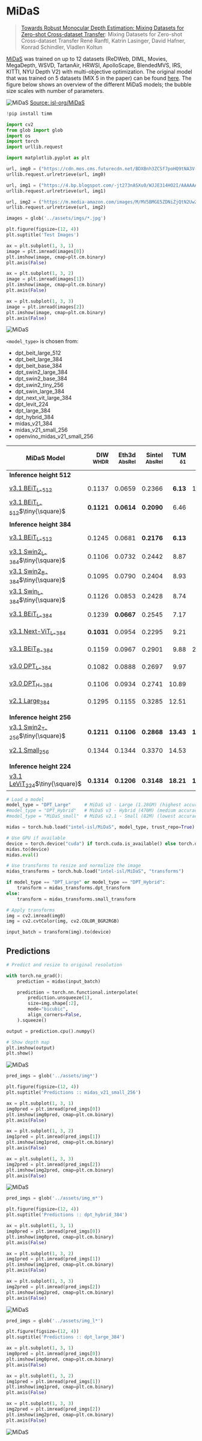 # MiDaS

> [Towards Robust Monocular Depth Estimation: Mixing Datasets for Zero-shot Cross-dataset Transfer](https://arxiv.org/abs/1907.01341v3): Mixing Datasets for Zero-shot Cross-dataset Transfer
René Ranftl, Katrin Lasinger, David Hafner, Konrad Schindler, Vladlen Koltun

[MiDaS](https://pytorch.org/hub/intelisl_midas_v2/) was trained on up to 12 datasets (ReDWeb, DIML, Movies, MegaDepth, WSVD, TartanAir, HRWSI, ApolloScape, BlendedMVS, IRS, KITTI, NYU Depth V2) with multi-objective optimization. The original model that was trained on 5 datasets (MIX 5 in the paper) can be found [here](https://github.com/isl-org/MiDaS/releases/tag/v2). The figure below shows an overview of the different MiDaS models; the bubble size scales with number of parameters.

![MiDaS](../assets/Improvement_vs_FPS.webp)
[Source: isl-org/MiDaS](https://github.com/isl-org/MiDaS#readme)


```python
!pip install timm
```


```python
import cv2
from glob import glob
import os
import torch
import urllib.request

import matplotlib.pyplot as plt
```


```python
url, img0 = ("https://cdn.mos.cms.futurecdn.net/BDXBnh3ZCSf7poHQ9tNA3V-1200-80.jpg", "../assets/imgs/rocinante.jpg")
urllib.request.urlretrieve(url, img0)
```


```python
url, img1 = ("https://4.bp.blogspot.com/-jt273nASXu0/WJJE314HO2I/AAAAAAABgn4/G51AvBYbrts6TMtlamYxB6AwXTL3sIyVQCLcB/s1600/the-expanse-season-2-image-1.jpg", "../assets/imgs/mcrn.jpg")
urllib.request.urlretrieve(url, img1)
```


```python
url, img2 = ("https://m.media-amazon.com/images/M/MV5BMGE5ZDNiZjQtN2UwZC00ZDczLWFkMzItMjg1NDllZDQ3OWQ4L2ltYWdlXkEyXkFqcGdeQXVyNTU4NjY5MzM@._V1_.jpg", "../assets/imgs/bar.jpg")
urllib.request.urlretrieve(url, img2)
```



```python
images = glob('../assets/imgs/*.jpg')
```


```python
plt.figure(figsize=(12, 4))
plt.suptitle('Test Images')

ax = plt.subplot(1, 3, 1)
image = plt.imread(images[0])
plt.imshow(image, cmap=plt.cm.binary)
plt.axis(False)

ax = plt.subplot(1, 3, 2)
image = plt.imread(images[1])
plt.imshow(image, cmap=plt.cm.binary)
plt.axis(False)

ax = plt.subplot(1, 3, 3)
image = plt.imread(images[2])
plt.imshow(image, cmap=plt.cm.binary)
plt.axis(False)
```
    
![MiDaS](../assets/output_7_1.webp)
    


`<model_type>` is chosen from:

* dpt_beit_large_512
* dpt_beit_large_384
* dpt_beit_base_384
* dpt_swin2_large_384
* dpt_swin2_base_384
* dpt_swin2_tiny_256
* dpt_swin_large_384
* dpt_next_vit_large_384
* dpt_levit_224
* dpt_large_384
* dpt_hybrid_384
* midas_v21_384
* midas_v21_small_256
* openvino_midas_v21_small_256

| MiDaS Model                                                                                                           | DIW </br><sup>WHDR</sup> | Eth3d </br><sup>AbsRel</sup> | Sintel </br><sup>AbsRel</sup> |   TUM </br><sup>δ1</sup> | KITTI </br><sup>δ1</sup> | NYUv2 </br><sup>δ1</sup> | $\color{green}{\textsf{Imp.}}$ </br><sup>%</sup> | Par.</br><sup>M</sup> | FPS</br><sup>&nbsp;</sup> |
|-----------------------------------------------------------------------------------------------------------------------|-------------------------:|-----------------------------:|------------------------------:|-------------------------:|-------------------------:|-------------------------:|-------------------------------------------------:|----------------------:|--------------------------:|
| **Inference height 512**                                                                                              |                          |                              |                               |                          |                          |                          |                                                  |                       |                           |
| [v3.1 BEiT<sub>L-512</sub>](https://github.com/isl-org/MiDaS/releases/download/v3_1/dpt_beit_large_512.pt)                                                                                     |                   0.1137 |                       0.0659 |                        0.2366 |                 **6.13** |                   11.56* |                **1.86*** |                     $\color{green}{\textsf{19}}$ |               **345** |                   **5.7** |
| [v3.1 BEiT<sub>L-512</sub>](https://github.com/isl-org/MiDaS/releases/download/v3_1/dpt_beit_large_512.pt)$\tiny{\square}$                                                                     |               **0.1121** |                   **0.0614** |                    **0.2090** |                     6.46 |                **5.00*** |                    1.90* |                     $\color{green}{\textsf{34}}$ |               **345** |                   **5.7** |
|                                                                                                                       |                          |                              |                               |                          |                          |                          |                                                  |                       |                           |
| **Inference height 384**                                                                                              |                          |                              |                               |                          |                          |                          |                                                  |                       |                           |
| [v3.1 BEiT<sub>L-512</sub>](https://github.com/isl-org/MiDaS/releases/download/v3_1/dpt_beit_large_512.pt)                                                                                     |                   0.1245 |                       0.0681 |                    **0.2176** |                 **6.13** |                    6.28* |                **2.16*** |                     $\color{green}{\textsf{28}}$ |                   345 |                        12 |
| [v3.1 Swin2<sub>L-384</sub>](https://github.com/isl-org/MiDaS/releases/download/v3_1/dpt_swin2_large_384.pt)$\tiny{\square}$                                                                    |                   0.1106 |                       0.0732 |                        0.2442 |                     8.87 |                **5.84*** |                    2.92* |                     $\color{green}{\textsf{22}}$ |                   213 |                        41 |
| [v3.1 Swin2<sub>B-384</sub>](https://github.com/isl-org/MiDaS/releases/download/v3_1/dpt_swin2_base_384.pt)$\tiny{\square}$                                                                    |                   0.1095 |                       0.0790 |                        0.2404 |                     8.93 |                    5.97* |                    3.28* |                     $\color{green}{\textsf{22}}$ |                   102 |                        39 |
| [v3.1 Swin<sub>L-384</sub>](https://github.com/isl-org/MiDaS/releases/download/v3_1/dpt_swin_large_384.pt)$\tiny{\square}$                                                                     |                   0.1126 |                       0.0853 |                        0.2428 |                     8.74 |                    6.60* |                    3.34* |                     $\color{green}{\textsf{17}}$ |                   213 |                        49 |
| [v3.1 BEiT<sub>L-384</sub>](https://github.com/isl-org/MiDaS/releases/download/v3_1/dpt_beit_large_384.pt)                                                                                     |                   0.1239 |                   **0.0667** |                        0.2545 |                     7.17 |                    9.84* |                    2.21* |                     $\color{green}{\textsf{17}}$ |                   344 |                        13 |
| [v3.1 Next-ViT<sub>L-384</sub>](https://github.com/isl-org/MiDaS/releases/download/v3_1/dpt_next_vit_large_384.pt)                                                                                 |               **0.1031** |                       0.0954 |                        0.2295 |                     9.21 |                    6.89* |                    3.47* |                     $\color{green}{\textsf{16}}$ |                **72** |                        30 |
| [v3.1 BEiT<sub>B-384</sub>](https://github.com/isl-org/MiDaS/releases/download/v3_1/dpt_beit_base_384.pt)                                                                                     |                   0.1159 |                       0.0967 |                        0.2901 |                     9.88 |                   26.60* |                    3.91* |                    $\color{green}{\textsf{-31}}$ |                   112 |                        31 |
| [v3.0 DPT<sub>L-384</sub>](https://github.com/isl-org/MiDaS/releases/download/v3/dpt_large_384.pt)        |                   0.1082 |                       0.0888 |                        0.2697 |                     9.97 |                     8.46 |                     8.32 |                      $\color{green}{\textsf{0}}$ |                   344 |                    **61** |
| [v3.0 DPT<sub>H-384</sub>](https://github.com/isl-org/MiDaS/releases/download/v3/dpt_hybrid_384.pt)       |                   0.1106 |                       0.0934 |                        0.2741 |                    10.89 |                    11.56 |                     8.69 |                    $\color{green}{\textsf{-10}}$ |                   123 |                        50 |
| [v2.1 Large<sub>384</sub>](https://github.com/isl-org/MiDaS/releases/download/v2_1/midas_v21_384.pt)       |                   0.1295 |                       0.1155 |                        0.3285 |                    12.51 |                    16.08 |                     8.71 |                    $\color{green}{\textsf{-32}}$ |                   105 |                        47 |
|                                                                                                                       |                          |                              |                               |                          |                          |                          |                                                  |                       |                           |
| **Inference height 256**                                                                                              |                          |                              |                               |                          |                          |                          |                                                  |                       |                           |
| [v3.1 Swin2<sub>T-256</sub>](https://github.com/isl-org/MiDaS/releases/download/v3_1/dpt_swin2_tiny_256.pt)$\tiny{\square}$                                                                    |               **0.1211** |                   **0.1106** |                    **0.2868** |                **13.43** |               **10.13*** |                **5.55*** |                    $\color{green}{\textsf{-11}}$ |                    42 |                        64 |
| [v2.1 Small<sub>256</sub>](https://github.com/isl-org/MiDaS/releases/download/v2_1/midas_v21_small_256.pt) |                   0.1344 |                       0.1344 |                        0.3370 |                    14.53 |                    29.27 |                    13.43 |                    $\color{green}{\textsf{-76}}$ |                **21** |                    **90** |
|                                                                                                                       |                          |                              |                               |                          |                          |                          |                                                  |                       |                           |
| **Inference height 224**                                                                                              |                          |                              |                               |                          |                          |                          |                                                  |                       |                           |
| [v3.1 LeViT<sub>224</sub>](https://github.com/isl-org/MiDaS/releases/download/v3_1/dpt_levit_224.pt)$\tiny{\square}$                                                                      |               **0.1314** |                   **0.1206** |                    **0.3148** |                **18.21** |               **15.27*** |                **8.64*** |                    $\color{green}{\textsf{-40}}$ |                **51** |                    **73** |



```python
# Load a model
model_type = "DPT_Large"     # MiDaS v3 - Large (1.28GM) (highest accuracy, slowest inference speed)
#model_type = "DPT_Hybrid"   # MiDaS v3 - Hybrid (470M) (medium accuracy, medium inference speed)
#model_type = "MiDaS_small"  # MiDaS v2.1 - Small (82M) (lowest accuracy, highest inference speed)

midas = torch.hub.load("intel-isl/MiDaS", model_type, trust_repo=True)
```



```python
# Use GPU if available
device = torch.device("cuda") if torch.cuda.is_available() else torch.device("cpu")
midas.to(device)
midas.eval()
```


```python
# Use transforms to resize and normalize the image
midas_transforms = torch.hub.load("intel-isl/MiDaS", "transforms")

if model_type == "DPT_Large" or model_type == "DPT_Hybrid":
    transform = midas_transforms.dpt_transform
else:
    transform = midas_transforms.small_transform
```


```python
# Apply transforms
img = cv2.imread(img0)
img = cv2.cvtColor(img, cv2.COLOR_BGR2RGB)

input_batch = transform(img).to(device)
```

## Predictions


```python
# Predict and resize to original resolution

with torch.no_grad():
    prediction = midas(input_batch)

    prediction = torch.nn.functional.interpolate(
        prediction.unsqueeze(1),
        size=img.shape[:2],
        mode="bicubic",
        align_corners=False,
    ).squeeze()

output = prediction.cpu().numpy()

# Show depth map
plt.imshow(output)
plt.show()
```


    
![MiDaS](../assets/output_15_0.webp)
    



```python
pred_imgs = glob('../assets/img*')
```


```python
plt.figure(figsize=(12, 4))
plt.suptitle('Predictions :: midas_v21_small_256')

ax = plt.subplot(1, 3, 1)
img0pred = plt.imread(pred_imgs[0])
plt.imshow(img0pred, cmap=plt.cm.binary)
plt.axis(False)

ax = plt.subplot(1, 3, 2)
img1pred = plt.imread(pred_imgs[1])
plt.imshow(img1pred, cmap=plt.cm.binary)
plt.axis(False)

ax = plt.subplot(1, 3, 3)
img2pred = plt.imread(pred_imgs[2])
plt.imshow(img2pred, cmap=plt.cm.binary)
plt.axis(False)
```

    
![MiDaS](../assets/output_17_1.webp)
    



```python
pred_imgs = glob('../assets/img_m*')
```


```python
plt.figure(figsize=(12, 4))
plt.suptitle('Predictions :: dpt_hybrid_384')

ax = plt.subplot(1, 3, 1)
img0pred = plt.imread(pred_imgs[0])
plt.imshow(img0pred, cmap=plt.cm.binary)
plt.axis(False)

ax = plt.subplot(1, 3, 2)
img1pred = plt.imread(pred_imgs[1])
plt.imshow(img1pred, cmap=plt.cm.binary)
plt.axis(False)

ax = plt.subplot(1, 3, 3)
img2pred = plt.imread(pred_imgs[2])
plt.imshow(img2pred, cmap=plt.cm.binary)
plt.axis(False)
```

    
![MiDaS](../assets/output_19_1.webp)
    



```python
pred_imgs = glob('../assets/img_l*')
```


```python
plt.figure(figsize=(12, 4))
plt.suptitle('Predictions :: dpt_large_384')

ax = plt.subplot(1, 3, 1)
img0pred = plt.imread(pred_imgs[0])
plt.imshow(img0pred, cmap=plt.cm.binary)
plt.axis(False)

ax = plt.subplot(1, 3, 2)
img1pred = plt.imread(pred_imgs[1])
plt.imshow(img1pred, cmap=plt.cm.binary)
plt.axis(False)

ax = plt.subplot(1, 3, 3)
img2pred = plt.imread(pred_imgs[2])
plt.imshow(img2pred, cmap=plt.cm.binary)
plt.axis(False)
```

    
![MiDaS](../assets/output_21_1.webp)
    

